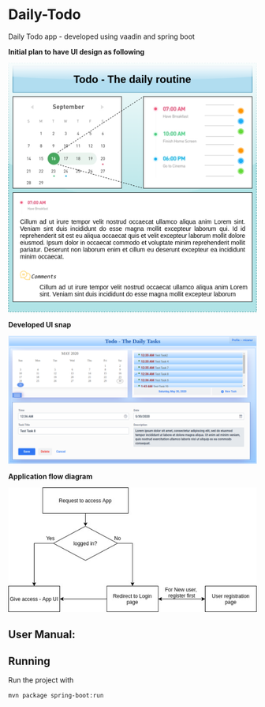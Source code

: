 # Daily-Todo
Daily Todo app - developed using vaadin and spring boot



**Initial plan to have UI design as following**

![Image description](./y-info/Vaadin-project-doto-app.png)



**Developed UI snap**

![Image description](./y-info/todo-app.png)



**Application flow diagram**



![Image description](./y-info/Daily-todo-app-flow.jpg)


## User Manual: 


## Running

Run the project with 

```
mvn package spring-boot:run
```

